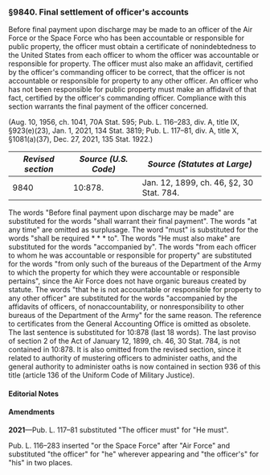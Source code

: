 ### §9840. Final settlement of officer's accounts ###

Before final payment upon discharge may be made to an officer of the Air Force or the Space Force who has been accountable or responsible for public property, the officer must obtain a certificate of nonindebtedness to the United States from each officer to whom the officer was accountable or responsible for property. The officer must also make an affidavit, certified by the officer's commanding officer to be correct, that the officer is not accountable or responsible for property to any other officer. An officer who has not been responsible for public property must make an affidavit of that fact, certified by the officer's commanding officer. Compliance with this section warrants the final payment of the officer concerned.

(Aug. 10, 1956, ch. 1041, 70A Stat. 595; Pub. L. 116–283, div. A, title IX, §923(e)(23), Jan. 1, 2021, 134 Stat. 3819; Pub. L. 117–81, div. A, title X, §1081(a)(37), Dec. 27, 2021, 135 Stat. 1922.)

|*Revised section*|*Source (U.S. Code)*|      *Source (Statutes at Large)*      |
|-----------------|--------------------|----------------------------------------|
|      9840       |      10:878.       |Jan. 12, 1899, ch. 46, §2, 30 Stat. 784.|

The words "Before final payment upon discharge may be made" are substituted for the words "shall warrant their final payment". The words "at any time" are omitted as surplusage. The word "must" is substituted for the words "shall be required \* \* \* to". The words "He must also make" are substituted for the words "accompanied by". The words "from each officer to whom he was accountable or responsible for property" are substituted for the words "from only such of the bureaus of the Department of the Army to which the property for which they were accountable or responsible pertains", since the Air Force does not have organic bureaus created by statute. The words "that he is not accountable or responsible for property to any other officer" are substituted for the words "accompanied by the affidavits of officers, of nonaccountability, or nonresponsibility to other bureaus of the Department of the Army" for the same reason. The reference to certificates from the General Accounting Office is omitted as obsolete. The last sentence is substituted for 10:878 (last 18 words). The last proviso of section 2 of the Act of January 12, 1899, ch. 46, 30 Stat. 784, is not contained in 10:878. It is also omitted from the revised section, since it related to authority of mustering officers to administer oaths, and the general authority to administer oaths is now contained in section 936 of this title (article 136 of the Uniform Code of Military Justice).

#### **Editorial Notes** ####

#### Amendments ####

**2021**—Pub. L. 117–81 substituted "The officer must" for "He must".

Pub. L. 116–283 inserted "or the Space Force" after "Air Force" and substituted "the officer" for "he" wherever appearing and "the officer's" for "his" in two places.